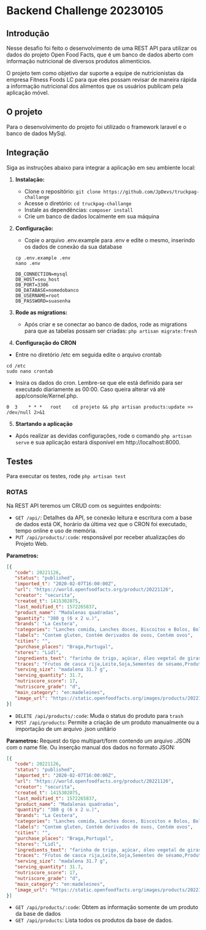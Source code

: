 # Backend Challenge 20230105

## Introdução

Nesse desafio foi feito o desenvolvimento de uma REST API para utilizar os dados do projeto Open Food Facts, que é um banco de dados aberto com informação nutricional de diversos produtos alimentícios.

O projeto tem como objetivo dar suporte a equipe de nutricionistas da empresa Fitness Foods LC para que eles possam revisar de maneira rápida a informação nutricional dos alimentos que os usuários publicam pela aplicação móvel.

## O projeto
 
Para o desenvolvimento do projeto foi utilizado o framework laravel e o banco de dados MySql.

## Integração

Siga as instruções abaixo para integrar a aplicação em seu ambiente local:

1. **Instalação:**
    - Clone o repositório: `git clone https://github.com/JpDevs/truckpag-challange`
    - Acesse o diretório: `cd truckpag-challange`
    - Instale as dependências: `composer install`
    - Crie um banco de dados localmente em sua máquina

2. **Configuração:**
    - Copie o arquivo .env.example para .env e edite o mesmo, inserindo os dados de conexão da sua database
    ````
   cp .env.example .env
   nano .env
   ````
    ````dotenv
    DB_CONNECTION=mysql
    DB_HOST=seu_host
    DB_PORT=3306
    DB_DATABASE=nomedobanco
    DB_USERNAME=root
    DB_PASSWORD=suasenha
   ````

3. **Rode as migrations:**
    - Após criar e se conectar ao banco de dados, rode as migrations para que as tabelas possam ser
      criadas: `php artisan migrate:fresh`

4. **Configuração do CRON**
 - Entre no diretório /etc em seguida edite o arquivo crontab

  ````
  cd /etc
  sudo nano crontab
  ````
  - Insira os dados do cron. Lembre-se que ele está definido para ser executado diariamente as 00:00. Caso queira alterar vá até app/console/Kernel.php.
  ```
  0  3    * * *   root    cd projeto && php artisan products:update >> /dev/null 2>&1
  ```
5. **Startando a aplicação**
- Após realizar as devidas configurações, rode o comando `php artisan serve` e sua aplicação estará disponível em http://localhost:8000.

## Testes
Para executar os testes, rode `php artisan test`


### ROTAS

Na REST API teremos um CRUD com os seguintes endpoints:

 - `GET /api/`: Detalhes da API, se conexão leitura e escritura com a base de dados está OK, horário da última vez que o CRON foi executado, tempo online e uso de memória.
 - `PUT /api/products/:code`:  responsável por receber atualizações do Projeto Web.

**Parametros:**

````json
[{
   "code": 20221126,
   "status": "published",
   "imported_t": "2020-02-07T16:00:00Z",
   "url": "https://world.openfoodfacts.org/product/20221126",
   "creator": "securita",
   "created_t": 1415302075,
   "last_modified_t": 1572265837,
   "product_name": "Madalenas quadradas",
   "quantity": "380 g (6 x 2 u.)",
   "brands": "La Cestera",
   "categories": "Lanches comida, Lanches doces, Biscoitos e Bolos, Bolos, Madalenas",
   "labels": "Contem gluten, Contém derivados de ovos, Contém ovos",
   "cities": "",
   "purchase_places": "Braga,Portugal",
   "stores": "Lidl",
   "ingredients_text": "farinha de trigo, açúcar, óleo vegetal de girassol, clara de ovo, ovo, humidificante (sorbitol), levedantes químicos (difosfato dissódico, hidrogenocarbonato de sódio), xarope de glucose-frutose, sal, aroma",
   "traces": "Frutos de casca rija,Leite,Soja,Sementes de sésamo,Produtos à base de sementes de sésamo",
   "serving_size": "madalena 31.7 g",
   "serving_quantity": 31.7,
   "nutriscore_score": 17,
   "nutriscore_grade": "d",
   "main_category": "en:madeleines",
   "image_url": "https://static.openfoodfacts.org/images/products/20221126/front_pt.5.400.jpg"
}]

````
 - `DELETE /api/products/:code`: Muda o status do produto para `trash`
- `POST /api/products`: Permite a criação de um produto manualmente ou a importação de um arquivo .json unitário

**Parametros:**
Request do tipo multipart/form contendo um arquivo .JSON com o name file. Ou inserção manual dos dados no formato JSON:
````json
[{
   "code": 20221126,
   "status": "published",
   "imported_t": "2020-02-07T16:00:00Z",
   "url": "https://world.openfoodfacts.org/product/20221126",
   "creator": "securita",
   "created_t": 1415302075,
   "last_modified_t": 1572265837,
   "product_name": "Madalenas quadradas",
   "quantity": "380 g (6 x 2 u.)",
   "brands": "La Cestera",
   "categories": "Lanches comida, Lanches doces, Biscoitos e Bolos, Bolos, Madalenas",
   "labels": "Contem gluten, Contém derivados de ovos, Contém ovos",
   "cities": "",
   "purchase_places": "Braga,Portugal",
   "stores": "Lidl",
   "ingredients_text": "farinha de trigo, açúcar, óleo vegetal de girassol, clara de ovo, ovo, humidificante (sorbitol), levedantes químicos (difosfato dissódico, hidrogenocarbonato de sódio), xarope de glucose-frutose, sal, aroma",
   "traces": "Frutos de casca rija,Leite,Soja,Sementes de sésamo,Produtos à base de sementes de sésamo",
   "serving_size": "madalena 31.7 g",
   "serving_quantity": 31.7,
   "nutriscore_score": 17,
   "nutriscore_grade": "d",
   "main_category": "en:madeleines",
   "image_url": "https://static.openfoodfacts.org/images/products/20221126/front_pt.5.400.jpg"
}]

````
 - `GET /api/products/:code`: Obtem as informação somente de um produto da base de dados
 - `GET /api/products`: Lista todos os produtos da base de dados.



